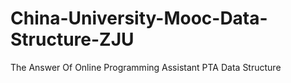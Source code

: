 # China-University-Mooc-Data-Structure-ZJU
The Answer Of Online Programming Assistant PTA Data Structure
